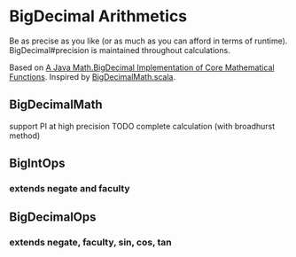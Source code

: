 # BigDecimal Arithmetics
Be as precise as you like (or as much as you can afford in terms of runtime).
BigDecimal#precision is maintained throughout calculations.

Based on [A Java Math.BigDecimal Implementation of Core Mathematical Functions](http://arxiv.org/abs/0908.3030).
Inspired by [BigDecimalMath.scala](https://gist.github.com/oxlade39/5752033).

## BigDecimalMath
support PI at high precision
TODO complete calculation (with broadhurst method)
## BigIntOps
### extends negate and faculty
## BigDecimalOps
### extends negate, faculty, sin, cos, tan
